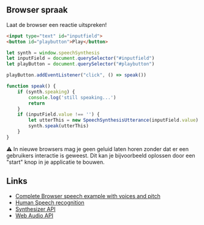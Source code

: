 ## Browser spraak

Laat de browser een reactie uitspreken!

```html
<input type="text" id="inputfield">
<button id="playbutton">Play</button>
```

```javascript
let synth = window.speechSynthesis
let inputField = document.querySelector("#inputfield")
let playButton = document.querySelector("#playbutton")

playButton.addEventListener("click", () => speak())

function speak() {
    if (synth.speaking) {
        console.log('still speaking...')
        return
    }
    if (inputField.value !== '') {
        let utterThis = new SpeechSynthesisUtterance(inputField.value)
        synth.speak(utterThis)
    }
}

```
⚠️ In nieuwe browsers mag je geen geluid laten horen zonder dat er een gebruikers interactie is geweest. Dit kan je bijvoorbeeld oplossen door een "start" knop in je applicatie te bouwen.

## Links

- [Complete Browser speech example with voices and pitch](https://github.com/mdn/web-speech-api/tree/master/speak-easy-synthesis)
- [Human Speech recognition](https://github.com/mdn/web-speech-api)
- [Synthesizer API](https://developer.mozilla.org/en-US/docs/Web/API/OscillatorNode)
- [Web Audio API](https://developer.mozilla.org/en-US/docs/Web/API/Web_Audio_API)	
